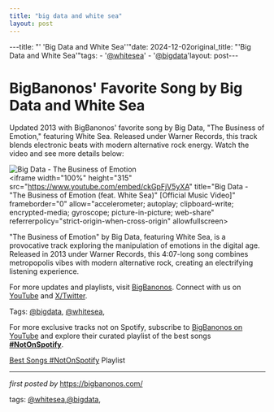 ```yaml
---
title: "big data and white sea"
layout: post
---
```

---title: "' 'Big Data and White Sea''"date: 2024-12-02original_title: "'Big Data and White Sea'"tags:  - '[@whitesea](/tags/whitesea/)'  - '[@bigdata](/tags/bigdata/)'layout: post---<!-- Post Title --><h1 >BigBanonos' Favorite Song by Big Data and White Sea</h1> <!-- Introductory Text --><p >Updated 2013 with BigBanonos' favorite song by Big Data, "The Business of Emotion," featuring White Sea. Released under Warner Records, this track blends electronic beats with modern alternative rock energy. Watch the video and see more details below:</p> <!-- Featured Image --><div > <img src="https://draw.acharts.net/artist/big_data-551d3f39737ae-l.jpeg" alt="Big Data - The Business of Emotion" /></div> <!-- YouTube Video Embed --><div > <iframe width="100%" height="315" src="https://www.youtube.com/embed/ckGpFjV5yXA" title="Big Data - "The Business of Emotion (feat. White Sea)" [Official Music Video]" frameborder="0" allow="accelerometer; autoplay; clipboard-write; encrypted-media; gyroscope; picture-in-picture; web-share" referrerpolicy="strict-origin-when-cross-origin" allowfullscreen></iframe></div> <!-- Song Information --><div > <p>"The Business of Emotion" by Big Data, featuring White Sea, is a provocative track exploring the manipulation of emotions in the digital age. Released in 2013 under Warner Records, this 4:07-long song combines metropopolis vibes with modern alternative rock, creating an electrifying listening experience.</p></div> <!-- Footer Links --><div > <p>For more updates and playlists, visit <a href="https://bigbanonos.com/" target="_blank">BigBanonos</a>. Connect with us on <a href="https://www.youtube.com/[@BigBanonos](/tags/BigBanonos/)" target="_blank">YouTube</a> and <a href="https://x.com/bigbanonos" target="_blank">X/Twitter</a>.</p></div> <!-- Tags --><p >Tags: [@bigdata](/tags/bigdata/), [@whitesea](/tags/whitesea/),</p><!--Subscribe and Playlist Links--><div>    <p>For more exclusive tracks not on Spotify, subscribe to <a href="https://www.youtube.com/[@BigBanonos](/tags/BigBanonos/)" target="_blank">BigBanonos on YouTube</a> and explore their curated playlist of the best songs <strong>[#NotOnSpotify](/tags/NotOnSpotify/)</strong>.</p>    <p><a href="https://www.youtube.com/playlist?list=PLtuNtuTatqI0kFahUCbtbfenC_ET5O_tr" target="_blank">Best Songs [#NotOnSpotify](/tags/NotOnSpotify/) Playlist<br /></a></p></div><hr /><p><em>first posted by</em> <a href="https://bigbanonos.com/" rel="noopener" target="_new">https://bigbanonos.com/</a></p><p>tags: [@whitesea](/tags/whitesea/),[@bigdata](/tags/bigdata/),</p>